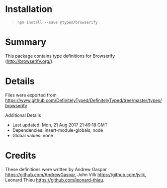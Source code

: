 # Installation
> `npm install --save @types/browserify`

# Summary
This package contains type definitions for Browserify (http://browserify.org/).

# Details
Files were exported from https://www.github.com/DefinitelyTyped/DefinitelyTyped/tree/master/types/browserify

Additional Details
 * Last updated: Mon, 21 Aug 2017 21:49:18 GMT
 * Dependencies: insert-module-globals, node
 * Global values: none

# Credits
These definitions were written by Andrew Gaspar <https://github.com/AndrewGaspar>, John Vilk <https://github.com/jvilk>, Leonard Thieu <https://github.com/leonard-thieu>.
